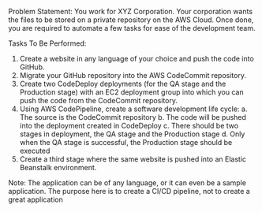  Problem Statement:
 You work for XYZ Corporation. Your corporation wants the files to be stored on a private repository on the AWS Cloud. Once done, you are required to automate a few tasks for ease of the development team.
 
 Tasks To Be Performed:
 1. Create a website in any language of your choice and push the code into GitHub.
 2. Migrate your GitHub repository into the AWS CodeCommit repository.
 3. Create two CodeDeploy deployments (for the QA stage and the Production stage) with an EC2 deployment group into which you can push the code from the CodeCommit repository.
 4. Using AWS CodePipeline, create a software development life cycle:
 a. The source is the CodeCommit repository
 b. The code will be pushed into the deployment created in CodeDeploy
 c. There should be two stages in deployment, the QA stage and the Production stage
 d. Only when the QA stage is successful, the Production stage should be executed
 5. Create a third stage where the same website is pushed into an Elastic Beanstalk environment.
 
 Note: The application can be of any language, or it can even be a sample application. The purpose here is to create a CI/CD pipeline, not to create a great application
